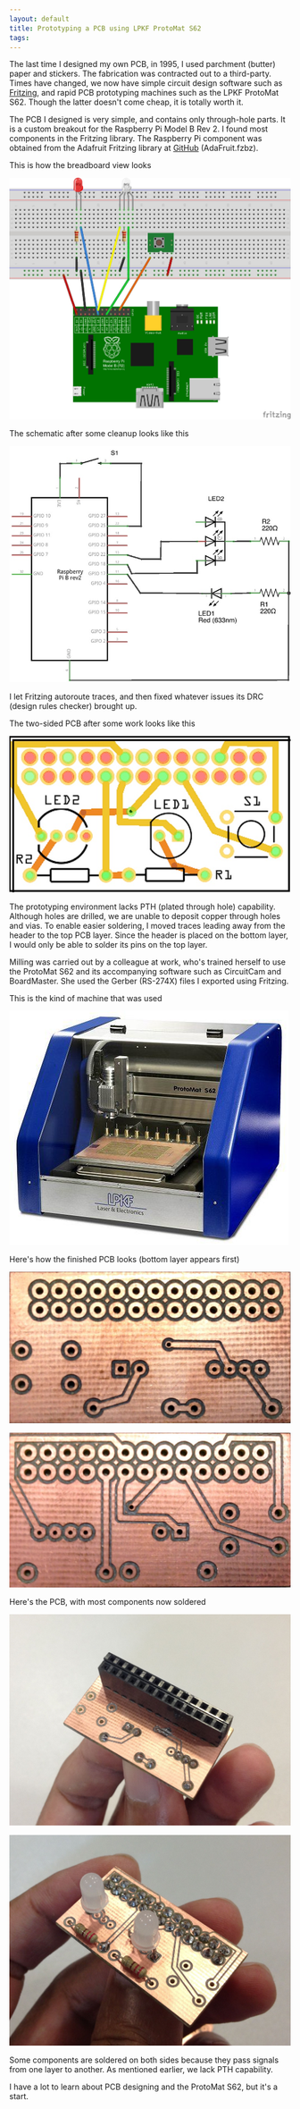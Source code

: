 ```yaml
---
layout: default
title: Prototyping a PCB using LPKF ProtoMat S62
tags:
---
```


The last time I designed my own PCB, in 1995, I used parchment (butter) paper and stickers. The fabrication was contracted out to a third-party. Times have changed, we now have simple circuit design software such as [Fritzing](http://delog.wordpress.com/2013/09/26/fritzing-to-design-and-prototype-electronics-circuits/), and rapid PCB prototyping machines such as the LPKF ProtoMat S62\. Though the latter doesn't come cheap, it is totally worth it.

The PCB I designed is very simple, and contains only through-hole parts. It is a custom breakout for the Raspberry Pi Model B Rev 2\. I found most components in the Fritzing library. The Raspberry Pi component was obtained from the Adafruit Fritzing library at [GitHub](https://github.com/adafruit/Fritzing-Library) (AdaFruit.fzbz).

This is how the breadboard view looks

![Fritzing Breadboard View](/assets/img/fritzing-pi-breadboard.jpg)

The schematic after some cleanup looks like this

![Fritzing Schematic View](/assets/img/fritzing-pi-schematic.jpg)

I let Fritzing autoroute traces, and then fixed whatever issues its DRC (design rules checker) brought up.

The two-sided PCB after some work looks like this

![Fritzing PCB View](/assets/img/fritzing-pi-pcb.jpg)

The prototyping environment lacks PTH (plated through hole) capability. Although holes are drilled, we are unable to deposit copper through holes and vias. To enable easier soldering, I moved traces leading away from the header to the top PCB layer. Since the header is placed on the bottom layer, I would only be able to solder its pins on the top layer.

Milling was carried out by a colleague at work, who's trained herself to use the ProtoMat S62 and its accompanying software such as CircuitCam and BoardMaster. She used the Gerber (RS-274X) files I exported using Fritzing.

This is the kind of machine that was used

![ProtoMat S62](/assets/img/protomat-s62.jpg)

Here's how the finished PCB looks (bottom layer appears first)

![PCB bottom](/assets/img/pcb-pi-hat-bottom.jpg)

![PCB top](/assets/img/pcb-pi-hat-top.jpg)

Here's the PCB, with most components now soldered

![PCB bottom](/assets/img/pcb-pi-hat-assembled-bottom.jpg)

![PCB top](/assets/img/pcb-pi-hat-assembled-top.jpg)

Some components are soldered on both sides because they pass signals from one layer to another. As mentioned earlier, we lack PTH capability.

I have a lot to learn about PCB designing and the ProtoMat S62, but it's a start.
